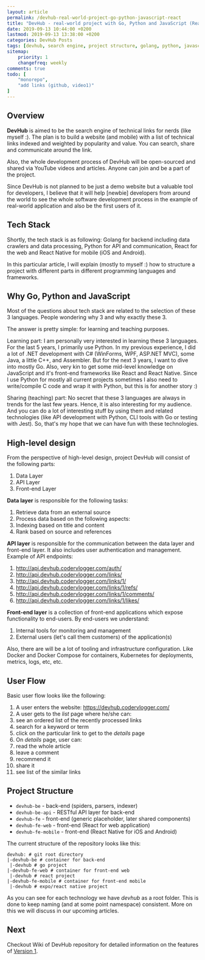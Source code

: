 ```yaml
---
layout: article
permalink: /devhub-real-world-project-go-python-javascript-react
title: "DevHub - real-world project with Go, Python and JavaScript (React)"
date: 2019-09-13 10:44:00 +0200
lastmod: 2019-09-13 13:38:00 +0200
categories: DevHub Posts
tags: [devhub, search engine, project structure, golang, python, javascript, front-end, back-end, design, concept, react, react-native, expo]
sitemap:
    priority: 1
    changefreq: weekly
comments: true
todo: [
    "monorepo",
    "add links (github, video1)"
]
---
```


## Overview

**DevHub** is aimed to be the search engine of technical links for nerds (like myself :). The plan is to build a website (and mobile) with a list of technical links indexed and weighted by popularity and value. You can search, share and communicate around the link.

Also, the whole development process of DevHub will be open-sourced and shared via YouTube videos and articles. Anyone can join and be a part of the project.

Since DevHub is not planned to be just a demo website but a valuable tool for developers, I believe that it will help [newbie] developers from around the world to see the whole software development process in the example of real-world application and also be the first users of it.

## Tech Stack

Shortly, the tech stack is as following: Golang for backend including data crawlers and data processing, Python for API and communication, React for the web and React Native for mobile (iOS and Android).

In this particular article, I will explain (mostly to myself :) how to structure a project with different parts in different programming languages and frameworks.

## Why Go, Python and JavaScript

Most of the questions about tech stack are related to the selection of these 3 languages. People wondering why 3 and why exactly these 3.

The answer is pretty simple: for learning and teaching purposes.

Learning part: I am personally very interested in learning these 3 languages. For the last 5 years, I primarily use Python. In my previous experience, I did a lot of .NET development with C# (WinForms, WPF, ASP.NET MVC), some Java, a little C++, and Assembler. But for the next 3 years, I want to dive into mostly Go. Also, very kin to get some mid-level knowledge on JavaScript and it's front-end frameworks like React and React Native. Since I use Python for mostly all current projects sometimes I also need to write/compile C code and wrap it with Python, but this is for another story :)

Sharing (teaching) part: No secret that these 3 languages are always in trends for the last few years. Hence, it is also interesting for my audience. And you can do a lot of interesting stuff by using them and related technologies (like API development with Python, CLI tools with Go or testing with Jest). So, that's my hope that we can have fun with these technologies.

## High-level design

From the perspective of high-level design, project DevHub will consist of the following parts:
 
1. Data Layer
2. API Layer
3. Front-end Layer

**Data layer** is responsible for the following tasks:

1. Retrieve data from an external source
2. Process data based on the following aspects:
 1. Indexing based on title and content
 2. Rank based on source and references

**API layer** is responsible for the communication between the data layer and front-end layer. It also includes user authentication and management. Example of API endpoints:

1. http://api.devhub.codervlogger.com/auth/
2. http://api.devhub.codervlogger.com/links/
3. http://api.devhub.codervlogger.com/links/1/
4. http://api.devhub.codervlogger.com/links/1/refs/
5. http://api.devhub.codervlogger.com/links/1/comments/
6. http://api.devhub.codervlogger.com/links/1/likes/

**Front-end layer** is a collection of front-end applications which expose functionality to end-users. By end-users we understand:

1. Internal tools for monitoring and management
2. External users (let's call them customers) of the application(s)

Also, there are will be a lot of tooling and infrastructure configuration. Like Docker and Docker Compose for containers, Kubernetes for deployments, metrics, logs, etc, etc.

## User Flow

Basic user flow looks like the following:

1. A user enters the website: https://devhub.codervlogger.com/
2. A user gets to the *list* page where he/she can:
 1. see an ordered list of the recently processed links
 2. search for a keyword or term
 3. click on the particular link to get to the *details* page
3. On *details* page, user can:
 1. read the whole article
 2. leave a comment
 3. recommend it
 4. share it
 5. see list of the similar links

## Project Structure

- `devhub-be` - back-end (spiders, parsers, indexer)
- `devhub-be-api` - RESTful API layer for back-end
- `devhub-fe` - front-end (generic placeholder, later shared components)
- `devhub-fe-web` - front-end (React for web application)
- `devhub-fe-mobile` - front-end (React Native for iOS and Android)

The current structure of the repository looks like this:

```
devhub: # git root directory
|-devhub-be # container for back-end
 |-devhub # go project
|-devhub-fe-web # container for front-end web
 |-devhub # react project
|-devhub-fe-mobile # container for front-end mobile
 |-devhub # expo/react native project
```

As you can see for each technology we have *devhub* as a root folder. This is done to keep naming (and at some point namespace) consistent. More on this we will discuss in our upcoming articles.

## Next

Checkout Wiki of DevHub repository for detailed information on the features of [Version 1](https://github.com/CoderVlogger/devhub/wiki/Backlog-for-Version-1).
